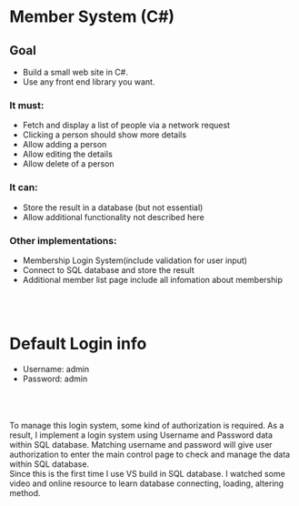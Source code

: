# Member System (C#)


## Goal

* Build a small web site in C#.
* Use any front end  library you want. 

### It must:

* Fetch and display a list of people via a network request
* Clicking a person should show more details
* Allow adding a person
* Allow editing the details
* Allow delete of a person

### It can:

* Store the result in a database (but not essential)
* Allow additional functionality not described here



### Other implementations:

* Membership Login System(include validation for user input)
* Connect to SQL database and store the result
* Additional member list page include all infomation about membership
<br/>
<br/>

# Default Login info
* Username: admin
* Password: admin
<br/>
<br/>
<br/> 
To manage this login system, some kind of authorization is required. As a result, I implement a login system using Username and Password data within SQL database. Matching username and password will give user authorization to enter the main control page to check and manage the data within SQL database.
<br/>
Since this is the first time I use VS build in SQL database. I watched some video and online resource to learn database connecting, loading, altering method.




